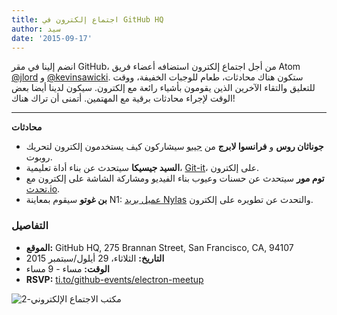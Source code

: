 ```yaml
---
title: اجتماع إلكترون في GitHub HQ
author: سيد
date: '2015-09-17'
---
```


انضم إلينا في مقر GitHub، من أجل اجتماع إلكترون استضافه أعضاء فريق Atom [@jlord](https://github.com/jlord) و [@kevinsawicki](https://github.com/kevinsawicki). ستكون هناك محادثات، طعام للوجبات الخفيفة، ووقت للتعليق والتقاء الآخرين الذين يقومون بأشياء رائعة مع إلكترون. سيكون لدينا أيضا بعض الوقت لإجراء محادثات برقية مع المهتمين. أتمنى أن تراك هناك!

---

**محادثات**

- **جوناثان روس** و **فرانسوا لابرج** من [جيبو](http://jibo.com) سيشاركون كيف يستخدمون إلكترون لتحريك روبوت.
- **السيد جيسيكا** سيتحدث عن بناء أداة تعليمية، [Git-it](https://github.com/jlord/git-it-electron)، على إلكترون.
- **توم مور** سيتحدث عن حسنات وعيوب بناء الفيديو ومشاركة الشاشة على إلكترون مع [تحدث.io](https://speak.io).
- **بن غوتو** سيقوم بمعاينة N1: [عميل بريد Nylas](https://www.nylas.com/blog/splitting-the-atom) والتحدث عن تطويره على إلكترون.

### التفاصيل

- **الموقع:** GitHub HQ, 275 Brannan Street, San Francisco, CA, 94107
- **التاريخ:** الثلاثاء، 29 أيلول/سبتمبر 2015
- **الوقت:** مساء - 9 مساء
- **RSVP:** [ti.to/github-events/electron-meetup](https://ti.to/github-events/electron-meetup)

![مكتب الاجتماع الإلكتروني-2](https://cloud.githubusercontent.com/assets/1305617/9918496/0bc7093c-5c7c-11e5-83c9-bdbb34a2cd19.png)

